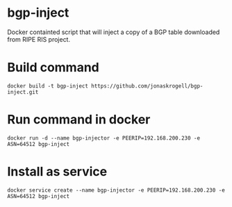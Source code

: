 # bgp-inject
Docker containted script that will inject a copy of a BGP table downloaded from RIPE RIS project.

# Build command
`docker build -t bgp-inject https://github.com/jonaskrogell/bgp-inject.git`

# Run command in docker
`docker run -d --name bgp-injector -e PEERIP=192.168.200.230 -e ASN=64512 bgp-inject`

# Install as service
`docker service create --name bgp-injector -e PEERIP=192.168.200.230 -e ASN=64512 bgp-inject`
